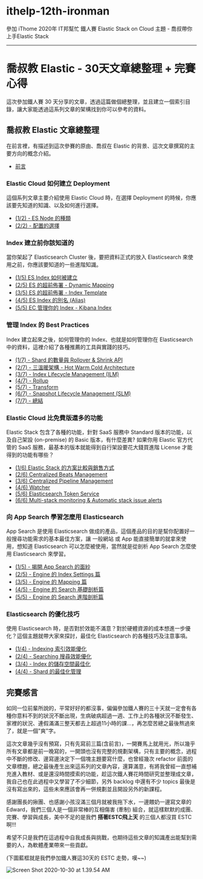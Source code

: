 # ithelp-12th-ironman
參加 iThome 2020年 IT邦幫忙 鐵人賽 Elastic Stack on Cloud 主題 - 喬叔帶你上手Elastic Stack

----
# 喬叔教 Elastic - 30天文章總整理 + 完賽心得

這次參加鐵人賽 30 天分享的文章，透過這篇做個總整理，並且建立一個索引目錄，讓大家能透過這系列文章的架構找到你可以參考的資料。

## 喬叔教 Elastic 文章總整理

在前言裡，有描述到這次參賽的原由、喬叔在 Elastic 的背景、這次文章撰寫的主要方向的概念介紹。

- [前言](https://github.com/joecwu/ithelp-12th-ironman/blob/master/day1-%E5%89%8D%E8%A8%80.md)

### Elastic Cloud 如何建立 Deployment

這個系列文章主要介紹使用 Elastic Cloud 時，在選擇 Deployment 的時候，你應該要先知道的知識、以及如何進行選擇。

- [(1/2) - ES Node 的種類](https://github.com/joecwu/ithelp-12th-ironman/blob/master/day2-Elastic%20Cloud%20%E5%A6%82%E4%BD%95%E5%BB%BA%E7%AB%8B%20Deployment%20(1:2)%20-%20ES%20Node%20%E7%9A%84%E7%A8%AE%E9%A1%9E.md)
- [(2/2) - 配置的選擇](https://github.com/joecwu/ithelp-12th-ironman/blob/master/day3-Elastic%20Cloud%20%E5%A6%82%E4%BD%95%E5%BB%BA%E7%AB%8B%20Deployment%20(2:2)%20-%20%E9%85%8D%E7%BD%AE%E7%9A%84%E9%81%B8%E6%93%87.md)

### Index 建立前你該知道的

當你架起了 Elasticsearch Cluster 後，要把資料正式的放入 Elasticsearch 來使用之前，你應該要知道的一些進階知識。

- [(1/5) ES Index 如何被建立](https://github.com/joecwu/ithelp-12th-ironman/blob/master/day4-Index%20%E5%BB%BA%E7%AB%8B%E5%89%8D%E4%BD%A0%E8%A9%B2%E7%9F%A5%E9%81%93%E7%9A%84%20(1:5)%20-%20ES%20Index%20%E5%A6%82%E4%BD%95%E8%A2%AB%E5%BB%BA%E7%AB%8B.md)
- [(2/5) ES 的超前佈署 - Dynamic Mapping](https://github.com/joecwu/ithelp-12th-ironman/blob/master/day5-Index%20%E5%BB%BA%E7%AB%8B%E5%89%8D%E4%BD%A0%E8%A9%B2%E7%9F%A5%E9%81%93%E7%9A%84%20(2:5)%20-%20ES%20%E7%9A%84%E8%B6%85%E5%89%8D%E4%BD%88%E7%BD%B2%20-%20Dynamic%20Mapping.md)
- [(3/5) ES 的超前佈署 - Index Template](https://github.com/joecwu/ithelp-12th-ironman/blob/master/day6-Index%20%E5%BB%BA%E7%AB%8B%E5%89%8D%E4%BD%A0%E8%A9%B2%E7%9F%A5%E9%81%93%E7%9A%84%20(3:5)%20-%20ES%20%E7%9A%84%E8%B6%85%E5%89%8D%E4%BD%88%E7%BD%B2%20-%20Index%20Template.md)
- [(4/5) ES Index 的別名 (Alias)](https://github.com/joecwu/ithelp-12th-ironman/blob/master/day7-Index%20%E5%BB%BA%E7%AB%8B%E5%89%8D%E4%BD%A0%E8%A9%B2%E7%9F%A5%E9%81%93%E7%9A%84%20(4:5)%20-%20ES%20Index%20%E7%9A%84%E5%88%A5%E5%90%8D%20(Alias).md)
- [(5/5) EC 管理你的 Index - Kibana Index](https://github.com/joecwu/ithelp-12th-ironman/blob/master/day8-Index%20%E5%BB%BA%E7%AB%8B%E5%89%8D%E4%BD%A0%E8%A9%B2%E7%9F%A5%E9%81%93%E7%9A%84%20(5:5)%20-%20EC%20%E7%AE%A1%E7%90%86%E4%BD%A0%E7%9A%84%20Index%20-%20Kibana%20Index%20Management.md)

### 管理 Index 的 Best Practices

Index 建立起來之後，如何管理你的 Index、也就是如何管理你在 Elasticsearch 中的資料，這裡介紹了各種推薦的工具與實踐的技巧。

- [(1/7) - Shard 的數量與 Rollover & Shrink API](https://github.com/joecwu/ithelp-12th-ironman/blob/master/day9%20%E7%AE%A1%E7%90%86%20Index%20%E7%9A%84%20Best%20Practices%20-%20(1:7)%20Shard%20%E7%9A%84%E6%95%B8%E9%87%8F%E8%88%87%20Rollover%20%26%20Shrink%20API.md)
- [(2/7) - 三溫暖架構 - Hot Warm Cold Architecture](https://github.com/joecwu/ithelp-12th-ironman/blob/master/day10%20%E7%AE%A1%E7%90%86%20Index%20%E7%9A%84%20Best%20Practices%20-%20(2:7)%20%E4%B8%89%E6%BA%AB%E6%9A%96%E6%9E%B6%E6%A7%8B%20-%20Hot%20Warm%20Cold%20Architecture.md)
- [(3/7) - Index Lifecycle Management (ILM)](https://github.com/joecwu/ithelp-12th-ironman/blob/master/day11%20%E7%AE%A1%E7%90%86%20Index%20%E7%9A%84%20Best%20Practices%20-%20(3:7)%20Index%20Lifecycle%20Management%20(ILM).md)
- [(4/7) - Rollup](https://github.com/joecwu/ithelp-12th-ironman/blob/master/day12%20%E7%AE%A1%E7%90%86%20Index%20%E7%9A%84%20Best%20Practice%20(4:7)%20-%20Rollup.md)
- [(5/7) - Transform](https://github.com/joecwu/ithelp-12th-ironman/blob/master/day13%20%E7%AE%A1%E7%90%86%20Index%20%E7%9A%84%20Best%20Practice%20(5:7)%20-%20Transform.md)
- [(6/7) - Snapshot Lifecycle Management (SLM)](https://github.com/joecwu/ithelp-12th-ironman/blob/master/day14%20%E7%AE%A1%E7%90%86%20Index%20%E7%9A%84%20Best%20Practice%20(6:7)%20-%20Snapshot%20Lifecycle%20Management%20(SLM).md)
- [(7/7) - 總結](https://github.com/joecwu/ithelp-12th-ironman/blob/master/day15%20%E7%AE%A1%E7%90%86%20Index%20%E7%9A%84%20Best%20Practice%20(7:7)%20-%20%E7%B8%BD%E7%B5%90.md)

### Elastic Cloud 比免費版還多的功能

Elastic Stack 包含了各種的功能，針對 SaaS 服務中 Standard 版本的功能，以及自己架設 (on-premise) 的 Basic 版本，有什麼差異? 如果你用 Elastic 官方代管的 SaaS 服務，最基本的版本就能得到自行架設要花大錢買進階 License 才能得到的功能有哪些？

- [(1/6) Elastic Stack 的方案比較與銷售方式](https://github.com/joecwu/ithelp-12th-ironman/blob/master/day16%20Elastic%20Cloud%20%E6%AF%94%E5%85%8D%E8%B2%BB%E7%89%88%E9%82%84%E5%A4%9A%E7%9A%84%E5%8A%9F%E8%83%BD%20-%20(1:6)%20Centralized%20Beats%20management.md)
- [(2/6) Centralized Beats Management](https://github.com/joecwu/ithelp-12th-ironman/blob/master/day17%20Elastic%20Cloud%20%E6%AF%94%E5%85%8D%E8%B2%BB%E7%89%88%E9%82%84%E5%A4%9A%E7%9A%84%E5%8A%9F%E8%83%BD%20-%20(2:6)%20Centralized%20Beats%20management.md)
- [(3/6) Centralized Pipeline Management](https://github.com/joecwu/ithelp-12th-ironman/blob/master/day18%20Elastic%20Cloud%20%E6%AF%94%E5%85%8D%E8%B2%BB%E7%89%88%E9%82%84%E5%A4%9A%E7%9A%84%E5%8A%9F%E8%83%BD%20-%20(36)%20Centralized%20Logstash%20pipeline%20management.md)
- [(4/6) Watcher](https://github.com/joecwu/ithelp-12th-ironman/blob/master/day19%20Elastic%20Cloud%20%E6%AF%94%E5%85%8D%E8%B2%BB%E7%89%88%E9%82%84%E5%A4%9A%E7%9A%84%E5%8A%9F%E8%83%BD%20-%20(46)%20Watcher.md)
- [(5/6) Elasticsearch Token Service](https://github.com/joecwu/ithelp-12th-ironman/blob/master/day20%20Elastic%20Cloud%20%E6%AF%94%E5%85%8D%E8%B2%BB%E7%89%88%E9%82%84%E5%A4%9A%E7%9A%84%E5%8A%9F%E8%83%BD%20-%20(56)%20Elasticsearch%20Token%20Service.md)
- [(6/6) Multi-stack monitoring & Automatic stack issue alerts](https://github.com/joecwu/ithelp-12th-ironman/blob/master/day21%20Elastic%20Cloud%20%E6%AF%94%E5%85%8D%E8%B2%BB%E7%89%88%E9%82%84%E5%A4%9A%E7%9A%84%E5%8A%9F%E8%83%BD%20-%20(66)%20Multi-stack%20monitoring%20%26%20Automatic%20stack%20issue%20alerts.md)

### 向 App Search 學習怎麼用 Elasticsearch

App Search 是使用 Elasticsearch 做成的產品，這個產品的目的是幫你配置好一般搜尋功能需求的基本最佳方案，讓 一般網站 或 App 能直接簡單的就拿來使用，想知道 Elasticsearch 可以怎麼被使用，當然就是從剖析 App Search 怎麼使用 Elasticsearch 來學習。

- [(1/5) - 揭開 App Search 的面紗](https://github.com/joecwu/ithelp-12th-ironman/blob/master/day22%20-%20%E5%90%91%20App%20Search%20%E5%AD%B8%E7%BF%92%E6%80%8E%E9%BA%BC%E7%94%A8%20Elasticsearch%20(1:5)%20-%20%E6%8F%AD%E9%96%8B%20App%20Search%20%E7%9A%84%E9%9D%A2%E7%B4%97.md)
- [(2/5) - Engine 的 Index Settings 篇](https://github.com/joecwu/ithelp-12th-ironman/blob/master/day23%20-%20%E5%90%91%20App%20Search%20%E5%AD%B8%E7%BF%92%E6%80%8E%E9%BA%BC%E7%94%A8%20Elasticsearch%20(2:5)%20-%20Index%20Settings%20%E7%AF%87.md)
- [(3/5) - Engine 的 Mapping 篇](https://github.com/joecwu/ithelp-12th-ironman/blob/master/day24%20-%20%E5%90%91%20App%20Search%20%E5%AD%B8%E7%BF%92%E6%80%8E%E9%BA%BC%E7%94%A8%20Elasticsearch%20(3:5)%20-%20Mapping%20%E7%AF%87.md)
- [(4/5) - Engine 的 Search 基礎剖析篇](https://github.com/joecwu/ithelp-12th-ironman/blob/master/day25%20-%20%E5%90%91%20App%20Search%20%E5%AD%B8%E7%BF%92%E6%80%8E%E9%BA%BC%E7%94%A8%20Elasticsearch%20(4:5)%20-%20Query%20%E7%AF%87.md)
- [(5/5) - Engine 的 Search 進階剖析篇](https://github.com/joecwu/ithelp-12th-ironman/blob/master/day26%20-%20%E5%90%91%20App%20Search%20%E5%AD%B8%E7%BF%92%E6%80%8E%E9%BA%BC%E7%94%A8%20Elasticsearch%20(5:5)%20-%20Synonym%20%E7%AF%87.md)

### Elasticsearch 的優化技巧

使用 Elasticsearch 時，是否對於效能不滿意？對於硬體資源的成本想進一步優化？這個主題就帶大家來探討，最佳化 Elasticsearch 的各種技巧及注意事項。

- [(1/4) - Indexing 索引效能優化](https://github.com/joecwu/ithelp-12th-ironman/blob/master/day27%20-%20Elasticsearch%20%E7%9A%84%E5%84%AA%E5%8C%96%E6%8A%80%E5%B7%A7%20(1:4)%20-%20Indexing%20%E7%B4%A2%E5%BC%95%E6%95%88%E8%83%BD.md)
- [(2/4) - Searching 搜尋效能優化](https://github.com/joecwu/ithelp-12th-ironman/blob/master/day28%20-%20Elasticsearch%20%E7%9A%84%E5%84%AA%E5%8C%96%E6%8A%80%E5%B7%A7%20(2:4)%20-%20search%20%E6%90%9C%E5%B0%8B%E6%95%88%E8%83%BD.md)
- [(3/4) - Index 的儲存空間最佳化](https://github.com/joecwu/ithelp-12th-ironman/blob/master/day29%20-%20Elasticsearch%20%E7%9A%84%E5%84%AA%E5%8C%96%E6%8A%80%E5%B7%A7%20-%20(3:4)%20index%20%E7%9A%84%E7%A3%81%E7%A2%9F%E7%A9%BA%E9%96%93.md)
- [(4/4) - Shard 的最佳化管理](https://github.com/joecwu/ithelp-12th-ironman/blob/master/day30%20-%20Elasticsearch%20%E7%9A%84%E5%84%AA%E5%8C%96%E6%8A%80%E5%B7%A7%20(4:4)%20-%20Shard%20%E7%9A%84%E6%9C%80%E4%BD%B3%E5%8C%96%E7%AE%A1%E7%90%86.md)

## 完賽感言

如同一位前輩所說的，平常好好的都沒事，偏偏參加鐵人賽的三十天就一定會有各種你意料不到的狀況不斷出現，生病破病超過一週、工作上的各種狀況不斷發生、家裡的狀況、連假滿滿三整天都去上超過11小時的課…，再怎麼苦總之最後熬過來了，就是一個"爽"字。

這次文章幾乎沒有預寫，只有先寫前三篇(含前言)，一開賽馬上就用光，所以幾乎所有文章都是前一晚寫的，一開頭也沒有完整的規劃架構，只有主要的概念，過程中不斷的修改、邊寫邊決定下一個塊主題要寫什麼，也曾經幾次 refactor 前面的文章標題，總之最後產生出來這系列的文章內容，還算滿意，有將我曾經一直想補充進入教材、或是還沒時間摸索的功能，趁這次鐵人賽花時間研究並整理成文章，我自己也在此過程中又學習了不少細節，另外 backlog 中還有不少 topics 最後是沒有寫出來的，這些未來應該會再一併規劃並且開設另外的新課程。

感謝團長的揪團、也感謝小孩沒滿三個月就被我拖下水，一邊餵奶一邊寫文章的 Edward，我們三個人是一個非常棒的互相傷害 (牽制) 組合，就這樣默默的成團、完賽、學習與成長，美中不足的是我們 **搭著ESTC飛上天** 的三個人都沒買 ESTC 啊!!!

希望不只是我們在這過程中自我成長與挑戰，也期待這些文章的知識產出能幫到需要的人，為軟體產業帶來一些貢獻。

(下圖藍框就是我們參加鐵人賽這30天的 ESTC 走勢，嘆~~)

![Screen Shot 2020-10-30 at 1.39.54 AM](https://i.imgur.com/kW2sgmx.png)

